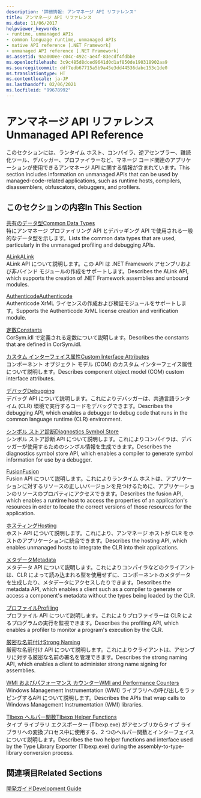 ```yaml
---
description: '詳細情報: アンマネージ API リファレンス'
title: アンマネージ API リファレンス
ms.date: 11/06/2017
helpviewer_keywords:
- runtime, unmanaged APIs
- common language runtime, unmanaged APIs
- native API reference [.NET Framework]
- unmanaged API reference [.NET Framework]
ms.assetid: 9aa000ee-c04c-492c-ae4f-83ecdf4fdbbe
ms.openlocfilehash: 3c9c485d8dced9641d0d1af850de190318902aa9
ms.sourcegitcommit: ddf7edb67715a5b9a45e3dd44536dabc153c1de0
ms.translationtype: HT
ms.contentlocale: ja-JP
ms.lasthandoff: 02/06/2021
ms.locfileid: "99678992"
---
```

# <a name="unmanaged-api-reference"></a><span data-ttu-id="ffe70-103">アンマネージ API リファレンス</span><span class="sxs-lookup"><span data-stu-id="ffe70-103">Unmanaged API Reference</span></span>

<span data-ttu-id="ffe70-104">このセクションには、ランタイム ホスト、コンパイラ、逆アセンブラー、難読化ツール、デバッガー、プロファイラーなど、マネージ コード関連のアプリケーションが使用できるアンマネージ API に関する情報が含まれています。</span><span class="sxs-lookup"><span data-stu-id="ffe70-104">This section includes information on unmanaged APIs that can be used by managed-code-related applications, such as runtime hosts, compilers, disassemblers, obfuscators, debuggers, and profilers.</span></span>  
  
## <a name="in-this-section"></a><span data-ttu-id="ffe70-105">このセクションの内容</span><span class="sxs-lookup"><span data-stu-id="ffe70-105">In This Section</span></span>  

 [<span data-ttu-id="ffe70-106">共有のデータ型</span><span class="sxs-lookup"><span data-stu-id="ffe70-106">Common Data Types</span></span>](common-data-types-unmanaged-api-reference.md)  
 <span data-ttu-id="ffe70-107">特にアンマネージ プロファイリング API とデバッギング API で使用される一般的なデータ型を示します。</span><span class="sxs-lookup"><span data-stu-id="ffe70-107">Lists the common data types that are used, particularly in the unmanaged profiling and debugging APIs.</span></span>  
  
 [<span data-ttu-id="ffe70-108">ALink</span><span class="sxs-lookup"><span data-stu-id="ffe70-108">ALink</span></span>](./alink/index.md)  
 <span data-ttu-id="ffe70-109">ALink API について説明します。この API は .NET Framework アセンブリおよび非バインド モジュールの作成をサポートします。</span><span class="sxs-lookup"><span data-stu-id="ffe70-109">Describes the ALink API, which supports the creation of .NET Framework assemblies and unbound modules.</span></span>  
  
 [<span data-ttu-id="ffe70-110">Authenticode</span><span class="sxs-lookup"><span data-stu-id="ffe70-110">Authenticode</span></span>](./authenticode/index.md)  
 <span data-ttu-id="ffe70-111">Authenticode XrML ライセンスの作成および検証モジュールをサポートします。</span><span class="sxs-lookup"><span data-stu-id="ffe70-111">Supports the Authenticode XrML license creation and verification module.</span></span>  
  
 [<span data-ttu-id="ffe70-112">定数</span><span class="sxs-lookup"><span data-stu-id="ffe70-112">Constants</span></span>](constants-unmanaged-api-reference.md)  
 <span data-ttu-id="ffe70-113">CorSym.idl で定義される定数について説明します。</span><span class="sxs-lookup"><span data-stu-id="ffe70-113">Describes the constants that are defined in CorSym.idl.</span></span>  
  
 <span data-ttu-id="ffe70-114">[カスタム インターフェイス属性](/previous-versions/dotnet/netframework-4.0/ms231946(v=vs.100))</span><span class="sxs-lookup"><span data-stu-id="ffe70-114">[Custom Interface Attributes](/previous-versions/dotnet/netframework-4.0/ms231946(v=vs.100))</span></span>  
 <span data-ttu-id="ffe70-115">コンポーネント オブジェクト モデル (COM) のカスタム インターフェイス属性について説明します。</span><span class="sxs-lookup"><span data-stu-id="ffe70-115">Describes component object model (COM) custom interface attributes.</span></span>  
  
 [<span data-ttu-id="ffe70-116">デバッグ</span><span class="sxs-lookup"><span data-stu-id="ffe70-116">Debugging</span></span>](./debugging/index.md)  
 <span data-ttu-id="ffe70-117">デバッグ API について説明します。これによりデバッガーは、共通言語ランタイム (CLR) 環境で実行するコードをデバッグできます。</span><span class="sxs-lookup"><span data-stu-id="ffe70-117">Describes the debugging API, which enables a debugger to debug code that runs in the common language runtime (CLR) environment.</span></span>  
  
 [<span data-ttu-id="ffe70-118">シンボル ストア診断</span><span class="sxs-lookup"><span data-stu-id="ffe70-118">Diagnostics Symbol Store</span></span>](./diagnostics/index.md)  
 <span data-ttu-id="ffe70-119">シンボル ストア診断 API について説明します。これによりコンパイラは、デバッガーが使用するためのシンボル情報を生成できます。</span><span class="sxs-lookup"><span data-stu-id="ffe70-119">Describes the diagnostics symbol store API, which enables a compiler to generate symbol information for use by a debugger.</span></span>  
  
 [<span data-ttu-id="ffe70-120">Fusion</span><span class="sxs-lookup"><span data-stu-id="ffe70-120">Fusion</span></span>](./fusion/index.md)  
 <span data-ttu-id="ffe70-121">Fusion API について説明します。これによりランタイム ホストは、アプリケーションに対するリソースの正しいバージョンを見つけるために、アプリケーションのリソースのプロパティにアクセスできます。</span><span class="sxs-lookup"><span data-stu-id="ffe70-121">Describes the fusion API, which enables a runtime host to access the properties of an application's resources in order to locate the correct versions of those resources for the application.</span></span>  
  
 [<span data-ttu-id="ffe70-122">ホスティング</span><span class="sxs-lookup"><span data-stu-id="ffe70-122">Hosting</span></span>](./hosting/index.md)  
 <span data-ttu-id="ffe70-123">ホスト API について説明します。これにより、アンマネージ ホストが CLR をホストのアプリケーションに統合できます。</span><span class="sxs-lookup"><span data-stu-id="ffe70-123">Describes the hosting API, which enables unmanaged hosts to integrate the CLR into their applications.</span></span>  
  
 [<span data-ttu-id="ffe70-124">メタデータ</span><span class="sxs-lookup"><span data-stu-id="ffe70-124">Metadata</span></span>](./metadata/index.md)  
 <span data-ttu-id="ffe70-125">メタデータ API について説明します。これによりコンパイラなどのクライアントは、CLR によって読み込まれる型を使用せずに、コンポーネントのメタデータを生成したり、メタデータにアクセスしたりできます。</span><span class="sxs-lookup"><span data-stu-id="ffe70-125">Describes the metadata API, which enables a client such as a compiler to generate or access a component's metadata without the types being loaded by the CLR.</span></span>  
  
 [<span data-ttu-id="ffe70-126">プロファイル</span><span class="sxs-lookup"><span data-stu-id="ffe70-126">Profiling</span></span>](./profiling/index.md)  
 <span data-ttu-id="ffe70-127">プロファイル API について説明します。これによりプロファイラーは CLR によるプログラムの実行を監視できます。</span><span class="sxs-lookup"><span data-stu-id="ffe70-127">Describes the profiling API, which enables a profiler to monitor a program's execution by the CLR.</span></span>  
  
 [<span data-ttu-id="ffe70-128">厳密な名前付け</span><span class="sxs-lookup"><span data-stu-id="ffe70-128">Strong Naming</span></span>](./strong-naming/index.md)  
 <span data-ttu-id="ffe70-129">厳密な名前付け API について説明します。これによりクライアントは、アセンブリに対する厳密な名前の署名を管理できます。</span><span class="sxs-lookup"><span data-stu-id="ffe70-129">Describes the strong naming API, which enables a client to administer strong name signing for assemblies.</span></span>  

 [<span data-ttu-id="ffe70-130">WMI およびパフォーマンス カウンター</span><span class="sxs-lookup"><span data-stu-id="ffe70-130">WMI and Performance Counters</span></span>](wmi/index.md)  
 <span data-ttu-id="ffe70-131">Windows Management Instrumentation (WMI) ライブラリへの呼び出しをラッピングするAPI について説明します。</span><span class="sxs-lookup"><span data-stu-id="ffe70-131">Describes the APIs that wrap calls to Windows Management Instrumentation (WMI) libraries.</span></span>
  
 [<span data-ttu-id="ffe70-132">Tlbexp ヘルパー関数</span><span class="sxs-lookup"><span data-stu-id="ffe70-132">Tlbexp Helper Functions</span></span>](./tlbexp/index.md)  
 <span data-ttu-id="ffe70-133">タイプ ライブラリ エクスポーター (Tlbexp.exe) がアセンブリからタイプ ライブラリへの変換プロセス中に使用する、2 つのヘルパー関数とインターフェイスについて説明します。</span><span class="sxs-lookup"><span data-stu-id="ffe70-133">Describes the two helper functions and interface used by the Type Library Exporter (Tlbexp.exe) during the assembly-to-type-library conversion process.</span></span>  
  
## <a name="related-sections"></a><span data-ttu-id="ffe70-134">関連項目</span><span class="sxs-lookup"><span data-stu-id="ffe70-134">Related Sections</span></span>  

 [<span data-ttu-id="ffe70-135">開発ガイド</span><span class="sxs-lookup"><span data-stu-id="ffe70-135">Development Guide</span></span>](../development-guide.md)
